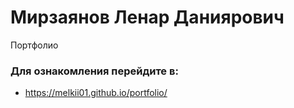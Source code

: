 # Мирзаянов Ленар Даниярович

Портфолио

### Для ознакомления перейдите в:

-   https://melkii01.github.io/portfolio/
